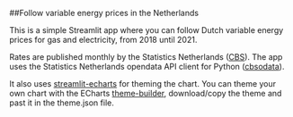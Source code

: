 ##Follow variable energy prices in the Netherlands

This is a simple Streamlit app where you can follow Dutch variable energy prices for gas and electricity, from 2018 until 2021.

Rates are published monthly by the Statistics Netherlands ([CBS](https://www.cbs.nl/en-gb)). The app uses the Statistics Netherlands opendata API client for Python ([cbsodata](https://pypi.org/project/cbsodata/)).

It also uses [streamlit-echarts](https://github.com/andfanilo/streamlit-echarts) for theming the chart. You can theme your own chart with the ECharts [theme-builder](https://echarts.apache.org/en/theme-builder.html), download/copy the theme and past it in the theme.json file.

